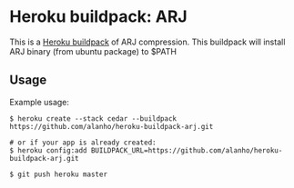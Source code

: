 Heroku buildpack: ARJ
=======================

This is a [Heroku buildpack](http://devcenter.heroku.com/articles/buildpacks) of ARJ compression. This buildpack will install ARJ binary (from ubuntu package) to $PATH

Usage
-----

Example usage:

```shell
$ heroku create --stack cedar --buildpack https://github.com/alanho/heroku-buildpack-arj.git

# or if your app is already created:
$ heroku config:add BUILDPACK_URL=https://github.com/alanho/heroku-buildpack-arj.git

$ git push heroku master
```